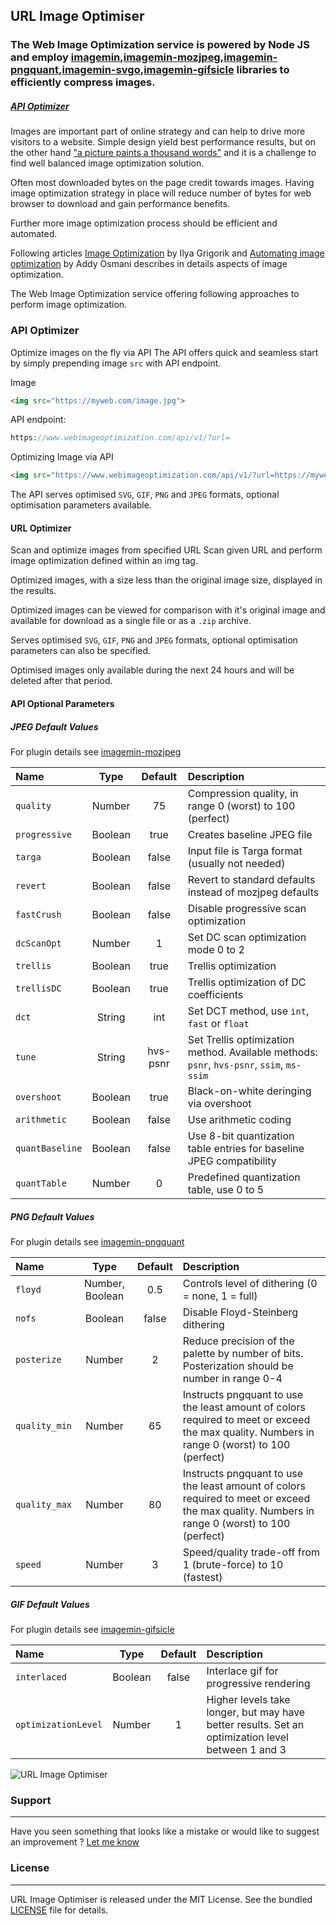## URL Image Optimiser

### The Web Image Optimization service is powered by Node JS and employ [imagemin](https://github.com/imagemin/imagemin),[imagemin-mozjpeg](https://github.com/imagemin/imagemin-mozjpeg),[imagemin-pngquant](https://github.com/imagemin/imagemin-pngquant),[imagemin-svgo](https://github.com/imagemin/imagemin-svgo),[imagemin-gifsicle](https://github.com/imagemin/imagemin-gifsicle) libraries to efficiently compress images.

##### [API Optimizer](#api_optimizer)

Images are important part of online strategy and can help to drive more visitors to a website. Simple design yield best performance results, but on the other hand ["a picture paints a thousand words"](https://en.wiktionary.org/wiki/a_picture_paints_a_thousand_words) and it is a challenge to find well balanced image optimization solution.

Often most downloaded bytes on the page credit towards images. Having image optimization strategy in place will reduce number of bytes for web browser to download and gain performance benefits. 

Further more image optimization process should be efficient and automated.

Following articles [Image Optimization](https://developers.google.com/web/fundamentals/performance/optimizing-content-efficiency/image-optimization) by Ilya Grigorik and [Automating image optimization](https://developers.google.com/web/fundamentals/performance/optimizing-content-efficiency/automating-image-optimization/) by Addy Osmani describes in details aspects of image optimization.

The Web Image Optimization service offering following approaches to perform image optimization.

### <a name="api_optimizer"></a> API Optimizer
Optimize images on the fly via API
The API offers quick and seamless start by simply prepending image `src` with API endpoint.

Image
```html
<img src="https://myweb.com/image.jpg">
```
API endpoint:
```php
https://www.webimageoptimization.com/api/v1/?url=
```

Optimizing Image via API
```html
<img src="https://www.webimageoptimization.com/api/v1/?url=https://myweb.com/image.jpg">
```

The API serves optimised `SVG`, `GIF`, `PNG` and `JPEG` formats, optional optimisation parameters available.

#### URL Optimizer
Scan and optimize images from specified URL
Scan given URL and perform image optimization defined within an img tag.

Optimized images, with a size less than the original image size, displayed in the results.

Optimized images can be viewed for comparison with it's original image and available for download as a single file or as a `.zip` archive.

Serves optimised `SVG`, `GIF`, `PNG` and `JPEG` formats, optional optimisation parameters can also be specified.

Optimised images only available during the next 24 hours and will be deleted after that period.


#### API Optional Parameters

##### JPEG Default Values
For plugin details see [imagemin-mozjpeg](https://github.com/imagemin/imagemin-mozjpeg)

| Name            | Type    | Default     | Description                                               |
| :-------------- |:-------:| :-----------:|:---------------------------------------------------------|
| `quality`       | Number  | 75          | Compression quality, in range 0 (worst) to 100 (perfect)  |
| `progressive`   | Boolean | true        | Creates baseline JPEG file |
| `targa`         | Boolean | false       | Input file is Targa format (usually not needed) |
| `revert`        | Boolean | false       | Revert to standard defaults instead of mozjpeg defaults |
| `fastCrush`     | Boolean | false       | Disable progressive scan optimization|
| `dcScanOpt`     | Number  | 1           | Set DC scan optimization mode 0 to 2|
| `trellis`       | Boolean | true        | Trellis optimization|
| `trellisDC`     | Boolean | true        | Trellis optimization of DC coefficients|
| `dct`           | String  | int         |	Set DCT method, use `int`, `fast` or `float`|
| `tune`          | String  | hvs-psnr    |	Set Trellis optimization method. Available methods: `psnr`, `hvs-psnr`, `ssim`, `ms-ssim`|
| `overshoot`     | Boolean | true        |	Black-on-white deringing via overshoot|
| `arithmetic`    | Boolean | false       |	Use arithmetic coding|
| `quantBaseline` | Boolean | false       |	Use 8-bit quantization table entries for baseline JPEG compatibility|
| `quantTable`    | Number  | 0           |	Predefined quantization table, use 0 to 5|


##### PNG Default Values
For plugin details see [imagemin-pngquant](https://github.com/imagemin/imagemin-pngquant)

| Name            | Type    | Default     | Description                                               |
| :-------------- |:-------:| :-----------:|:---------------------------------------------------------|
| `floyd`         | Number, Boolean  | 0.5 | Controls level of dithering (0 = none, 1 = full) |
| `nofs`          | Boolean | false        | Disable Floyd-Steinberg dithering |
| `posterize`     | Number  | 2            | Reduce precision of the palette by number of bits. Posterization should be number in range 0-4|
| `quality_min`   | Number | 65            | Instructs pngquant to use the least amount of colors required to meet or exceed the max quality. Numbers in range 0 (worst) to 100 (perfect) |
| `quality_max`   | Number | 80           | 	Instructs pngquant to use the least amount of colors required to meet or exceed the max quality. Numbers in range 0 (worst) to 100 (perfect)|
| `speed`         | Number  | 3           | Speed/quality trade-off from 1 (brute-force) to 10 (fastest)|



##### GIF Default Values
For plugin details see [imagemin-gifsicle](https://github.com/imagemin/imagemin-gifsicle)

| Name            | Type    | Default     | Description                                               |
| :-------------- |:-------:| :-----------:|:---------------------------------------------------------|
| `interlaced`    | Boolean | false        | Interlace gif for progressive rendering|
| `optimizationLevel`| Number  | 1         | Higher levels take longer, but may have better results. Set an optimization level between 1 and 3|


![URL Image Optimiser](https://raw.githubusercontent.com/alexpechkarev/url-image-optimiser/master/url-image-optimiser.png)


### Support
-------
Have you seen something that looks like a mistake or would like to suggest an improvement ?
[Let me know](https://github.com/alexpechkarev/url-image-optimiser/issues)


### License
-------

URL Image Optimiser is released under the MIT License. See the bundled
[LICENSE](https://github.com/alexpechkarev/url-image-optimiser/blob/master/LICENSE)
file for details.

